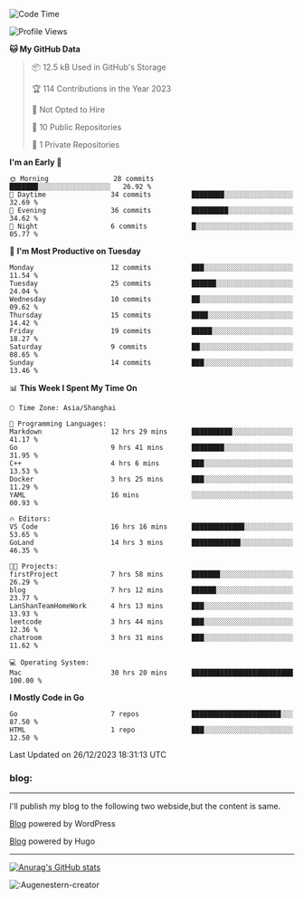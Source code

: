 <!--START_SECTION:waka-->
![Code Time](http://img.shields.io/badge/Code%20Time-76%20hrs%205%20mins-blue)

![Profile Views](http://img.shields.io/badge/Profile%20Views-14-blue)

**🐱 My GitHub Data** 

> 📦 12.5 kB Used in GitHub's Storage 
 > 
> 🏆 114 Contributions in the Year 2023
 > 
> 🚫 Not Opted to Hire
 > 
> 📜 10 Public Repositories 
 > 
> 🔑 1 Private Repositories 
 > 
**I'm an Early 🐤** 

```text
🌞 Morning                28 commits          ███████░░░░░░░░░░░░░░░░░░   26.92 % 
🌆 Daytime                34 commits          ████████░░░░░░░░░░░░░░░░░   32.69 % 
🌃 Evening                36 commits          █████████░░░░░░░░░░░░░░░░   34.62 % 
🌙 Night                  6 commits           █░░░░░░░░░░░░░░░░░░░░░░░░   05.77 % 
```
📅 **I'm Most Productive on Tuesday** 

```text
Monday                   12 commits          ███░░░░░░░░░░░░░░░░░░░░░░   11.54 % 
Tuesday                  25 commits          ██████░░░░░░░░░░░░░░░░░░░   24.04 % 
Wednesday                10 commits          ██░░░░░░░░░░░░░░░░░░░░░░░   09.62 % 
Thursday                 15 commits          ████░░░░░░░░░░░░░░░░░░░░░   14.42 % 
Friday                   19 commits          █████░░░░░░░░░░░░░░░░░░░░   18.27 % 
Saturday                 9 commits           ██░░░░░░░░░░░░░░░░░░░░░░░   08.65 % 
Sunday                   14 commits          ███░░░░░░░░░░░░░░░░░░░░░░   13.46 % 
```


📊 **This Week I Spent My Time On** 

```text
🕑︎ Time Zone: Asia/Shanghai

💬 Programming Languages: 
Markdown                 12 hrs 29 mins      ██████████░░░░░░░░░░░░░░░   41.17 % 
Go                       9 hrs 41 mins       ████████░░░░░░░░░░░░░░░░░   31.95 % 
C++                      4 hrs 6 mins        ███░░░░░░░░░░░░░░░░░░░░░░   13.53 % 
Docker                   3 hrs 25 mins       ███░░░░░░░░░░░░░░░░░░░░░░   11.29 % 
YAML                     16 mins             ░░░░░░░░░░░░░░░░░░░░░░░░░   00.93 % 

🔥 Editors: 
VS Code                  16 hrs 16 mins      █████████████░░░░░░░░░░░░   53.65 % 
GoLand                   14 hrs 3 mins       ████████████░░░░░░░░░░░░░   46.35 % 

🐱‍💻 Projects: 
firstProject             7 hrs 58 mins       ███████░░░░░░░░░░░░░░░░░░   26.29 % 
blog                     7 hrs 12 mins       ██████░░░░░░░░░░░░░░░░░░░   23.77 % 
LanShanTeamHomeWork      4 hrs 13 mins       ███░░░░░░░░░░░░░░░░░░░░░░   13.93 % 
leetcode                 3 hrs 44 mins       ███░░░░░░░░░░░░░░░░░░░░░░   12.36 % 
chatroom                 3 hrs 31 mins       ███░░░░░░░░░░░░░░░░░░░░░░   11.62 % 

💻 Operating System: 
Mac                      30 hrs 20 mins      █████████████████████████   100.00 % 
```

**I Mostly Code in Go** 

```text
Go                       7 repos             ██████████████████████░░░   87.50 % 
HTML                     1 repo              ███░░░░░░░░░░░░░░░░░░░░░░   12.50 % 
```




 Last Updated on 26/12/2023 18:31:13 UTC
<!--END_SECTION:waka-->

### blog:
---
I'll publish my blog to the following two webside,but the content is same.


[Blog](http://lance47.com/) powered by WordPress

[Blog](http://lance547.github.io) powered by Hugo
___
[![Anurag's GitHub stats](https://github-readme-stats.vercel.app/api?username=lance547)](https://github.com/anuraghazra/github-readme-stats)
<!---
lance547/lance547 is a ✨ special ✨ repository because its `README.md` (this file) appears on your GitHub profile.
You can click the Preview link to take a look at your changes.
--->

![:Augenestern-creator](https://count.getloli.com/get/@lance547?theme=moebooru)

